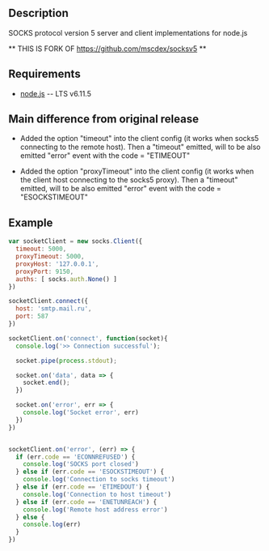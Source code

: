 Description
-----------

SOCKS protocol version 5 server and client implementations for node.js

** THIS IS FORK OF <https://github.com/mscdex/socksv5> **

Requirements
------------

* [node.js](http://nodejs.org/) -- LTS v6.11.5

Main difference from original release
-------------------------------------

+ Added the option "timeout" into the client config (it works when 
  socks5 connecting to the remote host). Then a "timeout" emitted, will 
  to be also emitted "error" event with the code = "ETIMEOUT"

+ Added the option "proxyTimeout" into the client config (it works when 
  the client host connecting to the socks5 proxy). Then a "timeout" emitted, will 
  to be also emitted "error" event with the code = "ESOCKSTIMEOUT"

Example
-------

```javascript
var socketClient = new socks.Client({
  timeout: 5000,
  proxyTimeout: 5000,
  proxyHost: '127.0.0.1',
  proxyPort: 9150,
  auths: [ socks.auth.None() ]
})

socketClient.connect({
  host: 'smtp.mail.ru',
  port: 587
})

socketClient.on('connect', function(socket){
  console.log('>> Connection successful');

  socket.pipe(process.stdout);

  socket.on('data', data => {
    socket.end();
  })

  socket.on('error', err => {
    console.log('Socket error', err)
  })
})


socketClient.on('error', (err) => {
  if (err.code == 'ECONNREFUSED') {
    console.log('SOCKS port closed')
  } else if (err.code == 'ESOCKSTIMEOUT') {
    console.log('Connection to socks timeout')
  } else if (err.code == 'ETIMEDOUT') {
    console.log('Connection to host timeout')
  } else if (err.code == 'ENETUNREACH') {
    console.log('Remote host address error')
  } else {
    console.log(err)
  }
})
```
